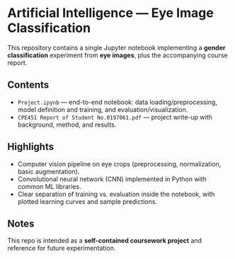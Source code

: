 # Artificial Intelligence — Eye Image Classification

This repository contains a single Jupyter notebook implementing a **gender classification** experiment from **eye images**, plus the accompanying course report.

## Contents
- `Project.ipynb` — end-to-end notebook: data loading/preprocessing, model definition and training, and evaluation/visualization.
- `CPE451 Report of Student No.0197061.pdf` — project write-up with background, method, and results.

## Highlights
- Computer vision pipeline on eye crops (preprocessing, normalization, basic augmentation).
- Convolutional neural network (CNN) implemented in Python with common ML libraries.
- Clear separation of training vs. evaluation inside the notebook, with plotted learning curves and sample predictions.

## Notes
This repo is intended as a **self-contained coursework project** and reference for future experimentation.
